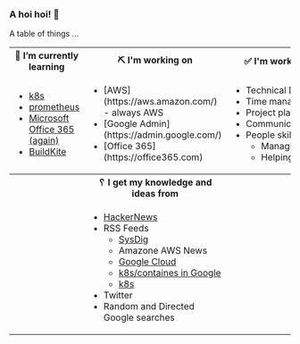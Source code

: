 ### A hoi hoi! 👋

A table of things ...

<table>
    <tr>
        <th>🌱 I’m currently learning</th>
        <th>⛏ I'm working on</th>
        <th>✅ I'm working to improve on</th>
    </tr>
    <tr>
        <td>
            <ul>
                <li><a href="https://kubernetes.io/">k8s</a></li>
                <li><a href="https://prometheus.io/">prometheus</a></li>
                <li><a href="https://office365.com">Microsoft Office 365 (again)</a></li>
                <li><a href="https://buildkite.com">BuildKite</a></li>
            </ul>
        </td>
        <td>
            <ul>
                <li>[AWS](https://aws.amazon.com/) - always AWS</li>
                <li>[Google Admin](https://admin.google.com/)</li>
                <li>[Office 365](https://office365.com)</li>
            </ul>
        </td>
        <td>
            <ul>
                <li>Technical Documentation</li>
                <li>Time management</li>
                <li>Project planning</li
                ><li>Communication</li>
                <li>People skills<ul>
                <li>Managing</li>
                <li>Helping/mentoring/coaching</li>
            </ul>
        </td>
    </tr>
    <tr>
        <th>&nbsp;</th>
        <th>␦ I get my knowledge and ideas from</th>
        <th>&nbsp;</th>
    </tr>
    <tr>
        <td>&nbsp;</td>
        <td>
            <ul>
                <li><a href="https://news.ycombinator.com/">HackerNews</a></li>
                <li>
                    RSS Feeds
                    <ul>
                        <li><a href="http://fetchrss.com/rss/5b4e9e358a93f8cc058b4567960404014.xml">SysDig</a></li>
                        <li><a href="https://aws.amazon.com/new/feed/"></a>Amazone AWS News</li>
                        <li><a href="https://cloudblog.withgoogle.com/rss/">Google Cloud</a></li>
                        <li><a href="https://cloudblog.withgoogle.com/products/containers-kubernetes/rss/">k8s/containes in Google</a></li>
                        <li><a href="https://kubernetes.io/feed.xml">k8s</a></li>
                    </ul>
                </li>
                <li>Twitter</li>
                <li>Random and Directed Google searches</li>
            </ul>
        </td>
        <td>&nbsp;</td>
    </tr>
</table>
<!--
**pgmac/pgmac** is a ✨ _special_ ✨ repository because its `README.md` (this file) appears on your GitHub profile.

Here are some ideas to get you started:

- 😄 Pronouns: me/us
- 👯 I’m looking to collaborate on ...
- 🤔 I’m looking for help with ...
- 💬 Ask me about ...
- 📫 How to reach me: ...
- ⚡ Fun fact: ...
-->

### Articles I've added to my [GetPocket](https://getpocket.com/) list

* [The worst of the two worlds: Excel meets Outlook](https://adepts.of0x.cc/VBA-Outlook/)
* [Calvin & Hobbes Search Engine : by Bing](https://michaelyingling.com/random/calvin_and_hobbes/)
* [NetworkPolicy Editor: Create, Visualize, and Share Kubernetes NetworkPolicies](https://cilium.io/blog/2021/02/10/network-policy-editor)
* [helloSystem is a FreeBSD Distro Modelled after Mac OS X (Off Topic)](https://www.omgubuntu.co.uk/2021/02/hello-system-freebsd-os)
* [Filmulator version 0.11.0](https://filmulator.org/v0-11-0/)
* [Open Collective](https://opencollective.com/open-web-docs/updates/introducing-open-web-docs)
* [See Open MCT in Action](https://nasa.github.io/openmct/)
* [Why I Still Use RSS](https://atthis.link/blog/2021/rss.html)
* [Soldat/soldat](https://github.com/Soldat/soldat)
* [Bluetooth trackball Mark II](https://blog.jfedor.org/2021/01/bluetooth-trackball-mark-ii.html)

### My Blog Posts

* [Windows Server Virtual Interface with a configured VLAN with a custom MAC](https://pgmac.net.au/technology/2019/12/23/windows-vlan.html)
* [The Source](https://pgmac.net.au/technology/2019/02/25/the-source.html)
* [AWS Internet access from a Private subnet](https://pgmac.net.au/technology/2018/09/03/aws-internet-private-subnets.html)
* [Quick SSL/TLS certificate check](https://pgmac.net.au/technology/2018/04/09/ssl-tls-check.html)
* [Think Feel Love Believe](https://pgmac.net.au/family/2017/11/03/think-feel-love-believe.html)
* [How-To extend a Logical Volume using LVM on Linux](https://pgmac.net.au/technology/2017/11/02/lmv-extend.html)
* [Manual cert-bot renewals for certificates hosted on a Sophos UTM](https://pgmac.net.au/technology/2017/08/30/cert-bot-renewal-sophos-utm.html)
* [The hiccup cure](https://pgmac.net.au/no%20laughing%20matter/2017/05/28/the-hiccup-cure.html)
* [JVC Everio MOD files to MPG](https://pgmac.net.au/technology/2015/03/18/jvc-everio-mod-to-mpg.html)
* [Samba 4.1.14 upgrade problem](https://pgmac.net.au/technology/2014/12/07/samba-4.1.14-upgrade-problem.html)
### Things I'm star-ing

* [Microsoft365DSC](https://github.com/microsoft/Microsoft365DSC)
  Manages, configures, extracts and monitors Microsoft 365 tenant configurations
* [kubenurse](https://github.com/postfinance/kubenurse)
  Kubernetes network monitoring
* [soldat](https://github.com/Soldat/soldat)
  Soldat is a unique 2D (side-view) multiplayer action game
* [radare2](https://github.com/radareorg/radare2)
  UNIX-like reverse engineering framework and command-line toolset
* [packetsifterTool](https://github.com/packetsifter/packetsifterTool)
  PacketSifter is a tool/script that is designed to aid analysts in sifting through a packet capture (pcap) to find noteworthy traffic. Packetsifter accepts a pcap as an argument and outputs several files.
* [k0s](https://github.com/k0sproject/k0s)
  k0s - Zero Friction Kubernetes
* [gitpod](https://github.com/gitpod-io/gitpod)
  Gitpod automates the provisioning of ready-to-code development environments. 
* [Amethyst](https://github.com/ianyh/Amethyst)
  Automatic tiling window manager for macOS à la xmonad.
* [Ombi](https://github.com/Ombi-app/Ombi)
  Want a Movie or TV Show on Plex or Emby? Use Ombi!
* [onefetch](https://github.com/o2sh/onefetch)
  Git repository summary on your terminal
* [nr-basic](https://github.com/xssfox/nr-basic)
  Auto downgrade NR accounts after inactivity
